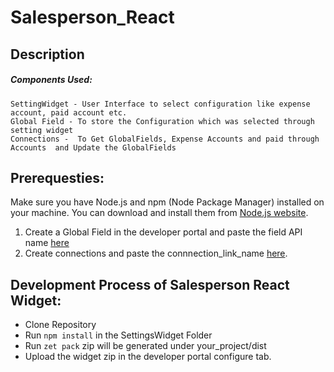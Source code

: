 # Salesperson_React

## Description

<p></p>

<p></p>

##### Components Used: 

    SettingWidget - User Interface to select configuration like expense account, paid account etc.
    Global Field - To store the Configuration which was selected through setting widget
    Connections -  To Get GlobalFields, Expense Accounts and paid through Accounts  and Update the GlobalFields 



## Prerequesties:

Make sure you have Node.js and npm (Node Package Manager) installed on your machine. You can download and install them from [Node.js website](https://nodejs.org/).
1. Create a Global Field in the developer portal and paste the field API name [here](https://github.com/Saravanaaa/Salesperson-React/blob/8c0aff06b1eb78b02b93f0c927ca2da7017cab04/src/App.js#L10)
2. Create connections and paste the connnection_link_name [here](https://github.com/Saravanaaa/Salesperson-React/blob/8c0aff06b1eb78b02b93f0c927ca2da7017cab04/src/App.js#L8).

              
## Development Process of Salesperson React Widget:
* Clone Repository
* Run `npm install` in the SettingsWidget Folder
* Run `zet pack` zip will be generated under your_project/dist 
* Upload the widget zip in the developer portal configure tab.
  
